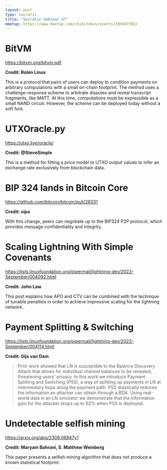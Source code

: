```yaml
---
layout: post
type: socratic
title: "Socratic Seminar 47"
meetup: https://www.meetup.com/chibitdevs/events/293697302/
---
```


# BitVM

<https://bitvm.org/bitvm.pdf>

**Credit: Robin Linus**

This is a protocol that pairs of users can deploy to condition payments on arbitrary computations with a small on-chain footprint.  The method uses a challenge-response scheme to arbitrate disputes and reveal transcript fragments, like MATT.  At this time, computations must be expressible as a small NAND circuit.  However, the scheme can be deployed today without a soft fork.

# UTXOracle.py

<https://utxo.live/oracle/>

**Credit: @SteveSimple**

This is a method for fitting a price model to UTXO output values to infer an exchange rate exclusively from blockchain data.

# BIP 324 lands in Bitcoin Core

<https://github.com/bitcoin/bitcoin/pull/28331>

**Credit: sipa**

With this change, peers can negotiate up to the BIP324 P2P protocol, which
provides message confidentiality and integrity.

# Scaling Lightning With Simple Covenants

<https://lists.linuxfoundation.org/pipermail/lightning-dev/2023-September/004092.html>

**Credit: John Law**

This post explains how APO and CTV can be combined with the technique of tunable penalties in order to achieve impressive scaling for the lightning network.

# Payment Splitting & Switching

<https://lists.linuxfoundation.org/pipermail/lightning-dev/2023-September/004114.html>

**Credit: Gijs van Dam**

> Prior work showed that LN is susceptible to the Balance Discovery Attack that allows for individual channel balances to be revealed, threatening users' privacy. In this work we introduce Payment Splitting and Switching (PSS), a way of splitting up payments in LN at intermediary hops along the payment path. PSS drastically reduces the information an attacker can obtain through a BDA. Using real-world data in an LN simulator we demonstrate that the information gain for the attacker drops up to 62% when PSS is deployed.

# Undetectable selfish mining

<https://arxiv.org/abs/2309.06847v1>

**Credit: Maryam Bahrani, S. Matthew Weinberg**

This paper presents a selfish mining algorithm that does not produce a known statistical footprint.
